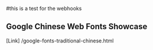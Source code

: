 #this is a test for the webhooks

## Google Chinese Web Fonts Showcase
[Link] /google-fonts-traditional-chinese.html
